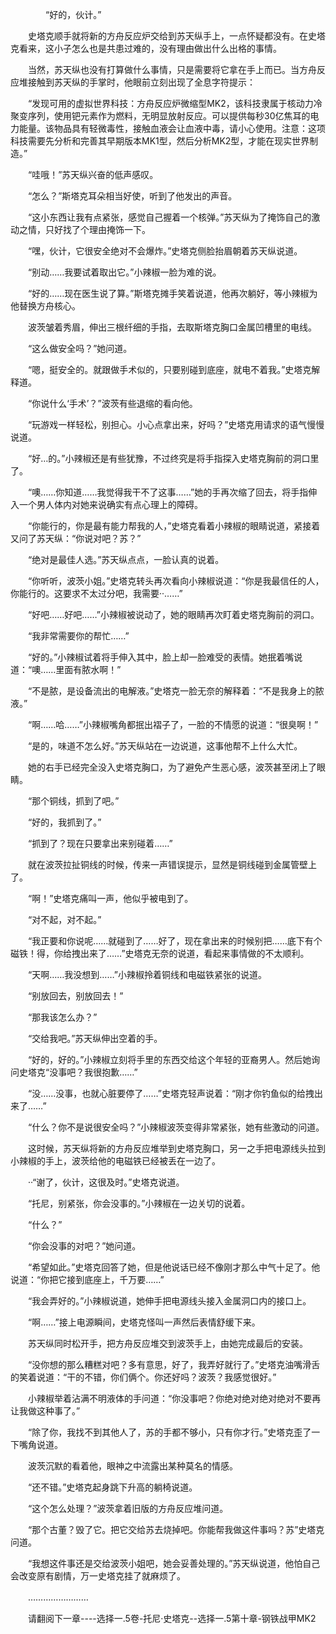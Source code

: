 <div class="read-content j_readContent" id="">
                <p>　　　　“好的，伙计。”<p>　　史塔克顺手就将新的方舟反应炉交给到苏天纵手上，一点怀疑都没有。在史塔克看来，这小子怎么也是共患过难的，没有理由做出什么出格的事情。<p>　　当然，苏天纵也没有打算做什么事情，只是需要将它拿在手上而已。当方舟反应堆接触到苏天纵的手掌时，他眼前立刻出现了全息字符提示：<p>　　“发现可用的虚拟世界科技：方舟反应炉微缩型MK2，该科技隶属于核动力冷聚变序列，使用钯元素作为燃料，无明显放射反应。可以提供每秒30亿焦耳的电力能量。该物品具有轻微毒性，接触血液会让血液中毒，请小心使用。注意：这项科技需要先分析和完善其早期版本MK1型，然后分析MK2型，才能在现实世界制造。”<p>　　“哇哦！”苏天纵兴奋的低声感叹。<p>　　“怎么？”斯塔克耳朵相当好使，听到了他发出的声音。<p>　　“这小东西让我有点紧张，感觉自己握着一个核弹。”苏天纵为了掩饰自己的激动之情，只好找了个理由掩饰一下。<p>　　“嘿，伙计，它很安全绝对不会爆炸。”史塔克侧脸抬眉朝着苏天纵说道。<p>　　“别动……我要试着取出它。”小辣椒一脸为难的说。<p>　　“好的……现在医生说了算。”斯塔克摊手笑着说道，他再次躺好，等小辣椒为他替换方舟核心。<p>　　波茨皱着秀眉，伸出三根纤细的手指，去取斯塔克胸口金属凹槽里的电线。<p>　　“这么做安全吗？”她问道。<p>　　“嗯，挺安全的。就跟做手术似的，只要别碰到底座，就电不着我。”史塔克解释道。<p>　　“你说什么‘手术’？”波茨有些退缩的看向他。<p>　　“玩游戏一样轻松，别担心。小心点拿出来，好吗？”史塔克用请求的语气慢慢说道。<p>　　“好…的。”小辣椒还是有些犹豫，不过终究是将手指探入史塔克胸前的洞口里了。<p>　　“噢……你知道……我觉得我干不了这事……”她的手再次缩了回去，将手指伸入一个男人体内对她来说确实有点心理上的障碍。<p>　　“你能行的，你是最有能力帮我的人，”史塔克看着小辣椒的眼睛说道，紧接着又问了苏天纵：“你说对吧？苏？”<p>　　“绝对是最佳人选。”苏天纵点点，一脸认真的说着。<p>　　“你听听，波茨小姐。”史塔克转头再次看向小辣椒说道：“你是我最信任的人，你能行的。这要求不太过分吧，我需要··……”<p>　　“好吧……好吧……”小辣椒被说动了，她的眼睛再次盯着史塔克胸前的洞口。<p>　　“我非常需要你的帮忙……”<p>　　“好的。”小辣椒试着将手伸入其中，脸上却一脸难受的表情。她抿着嘴说道：“噢……里面有脓水啊！”<p>　　“不是脓，是设备流出的电解液。”史塔克一脸无奈的解释着：“不是我身上的脓液。”<p>　　“啊……哈……”小辣椒嘴角都抿出褶子了，一脸的不情愿的说道：“很臭啊！”<p>　　“是的，味道不怎么好。”苏天纵站在一边说道，这事他帮不上什么大忙。<p>　　她的右手已经完全没入史塔克胸口，为了避免产生恶心感，波茨甚至闭上了眼睛。<p>　　“那个铜线，抓到了吧。”<p>　　“好的，我抓到了。”<p>　　“抓到了？现在只要拿出来别碰着……”<p>　　就在波茨拉扯铜线的时候，传来一声错误提示，显然是铜线碰到金属管壁上了。<p>　　“啊！”史塔克痛叫一声，他似乎被电到了。<p>　　“对不起，对不起。”<p>　　“我正要和你说呢……就碰到了……好了，现在拿出来的时候别把……底下有个磁铁！得，你给拽出来了……”史塔克无奈的说道，看起来事情做的不太顺利。<p>　　“天啊……我没想到……”小辣椒拎着铜线和电磁铁紧张的说道。<p>　　“别放回去，别放回去！”<p>　　“那我该怎么办？”<p>　　“交给我吧。”苏天纵伸出空着的手。<p>　　“好的，好的。”小辣椒立刻将手里的东西交给这个年轻的亚裔男人。然后她询问史塔克“没事吧？我很抱歉……”<p>　　“没……没事，也就心脏要停了……”史塔克轻声说着：“刚才你钓鱼似的给拽出来了……”<p>　　“什么？你不是说很安全吗？”小辣椒波茨变得非常紧张，她有些激动的问道。<p>　　这时候，苏天纵将新的方舟反应堆举到史塔克胸口，另一之手把电源线头拉到小辣椒的手上，波茨给他的电磁铁已经被丢在一边了。<p>　　··“谢了，伙计，这很及时。”史塔克说道。<p>　　“托尼，别紧张，你会没事的。”小辣椒在一边关切的说着。<p>　　“什么？”<p>　　“你会没事的对吧？”她问道。<p>　　“希望如此。”史塔克回答了她，但是他说话已经不像刚才那么中气十足了。他说道：“你把它接到底座上，千万要……”<p>　　“我会弄好的。”小辣椒说道，她伸手把电源线头接入金属洞口内的接口上。<p>　　“啊……”接上电源瞬间，史塔克怪叫一声然后表情舒缓下来。<p>　　苏天纵同时松开手，把方舟反应堆交到波茨手上，由她完成最后的安装。<p>　　“没你想的那么糟糕对吧？多有意思，好了，我弄好就行了。”史塔克油嘴滑舌的笑着说道：“干的不错，你们俩个。你还好吗？波茨？我感觉很好。”<p>　　小辣椒举着沾满不明液体的手问道：“你没事吧？你绝对绝对绝对绝对不要再让我做这种事了。”<p>　　“除了你，我找不到其他人了，苏的手都不够小，只有你才行。”史塔克歪了一下嘴角说道。<p>　　波茨沉默的看着他，眼神之中流露出某种莫名的情感。<p>　　“还不错。”史塔克起身跳下升高的躺椅说道。<p>　　“这个怎么处理？”波茨拿着旧版的方舟反应堆问道。<p>　　“那个古董？毁了它。把它交给苏去烧掉吧。你能帮我做这件事吗？苏”史塔克问道。<p>　　“我想这件事还是交给波茨小姐吧，她会妥善处理的。”苏天纵说道，他怕自己会改变原有剧情，万一史塔克挂了就麻烦了。<p>　　……………………<p>　　请翻阅下一章----选择一.5卷-托尼·史塔克--选择一.5第十章-钢铁战甲MK2<p> 
            </div>